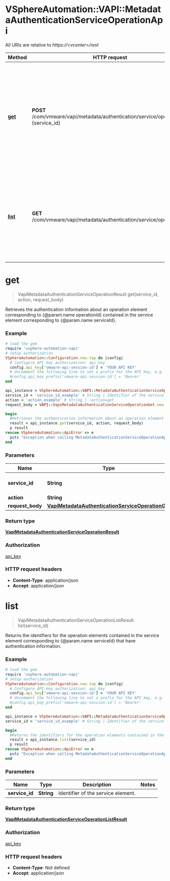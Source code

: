 # VSphereAutomation::VAPI::MetadataAuthenticationServiceOperationApi

All URIs are relative to *https://&lt;vcenter&gt;/rest*

Method | HTTP request | Description
------------- | ------------- | -------------
[**get**](MetadataAuthenticationServiceOperationApi.md#get) | **POST** /com/vmware/vapi/metadata/authentication/service/operation/id:{service_id} | Retrieves the authentication information about an operation element corresponding to {@param.name operationId} contained in the service element corresponding to {@param.name serviceId}.
[**list**](MetadataAuthenticationServiceOperationApi.md#list) | **GET** /com/vmware/vapi/metadata/authentication/service/operation | Returns the identifiers for the operation elements contained in the service element corresponding to {@param.name serviceId} that have authentication information.


# **get**
> VapiMetadataAuthenticationServiceOperationResult get(service_id, action, request_body)

Retrieves the authentication information about an operation element corresponding to {@param.name operationId} contained in the service element corresponding to {@param.name serviceId}.

### Example
```ruby
# load the gem
require 'vsphere-automation-vapi'
# setup authorization
VSphereAutomation::Configuration.new.tap do |config|
  # Configure API key authorization: api_key
  config.api_key['vmware-api-session-id'] = 'YOUR API KEY'
  # Uncomment the following line to set a prefix for the API key, e.g. 'Bearer' (defaults to nil)
  #config.api_key_prefix['vmware-api-session-id'] = 'Bearer'
end

api_instance = VSphereAutomation::VAPI::MetadataAuthenticationServiceOperationApi.new
service_id = 'service_id_example' # String | Identifier of the service element.
action = 'action_example' # String | ~action=get
request_body = VAPI::VapiMetadataAuthenticationServiceOperationGet.new # VapiMetadataAuthenticationServiceOperationGet | 

begin
  #Retrieves the authentication information about an operation element corresponding to {@param.name operationId} contained in the service element corresponding to {@param.name serviceId}.
  result = api_instance.get(service_id, action, request_body)
  p result
rescue VSphereAutomation::ApiError => e
  puts "Exception when calling MetadataAuthenticationServiceOperationApi->get: #{e}"
end
```

### Parameters

Name | Type | Description  | Notes
------------- | ------------- | ------------- | -------------
 **service_id** | **String**| Identifier of the service element. | 
 **action** | **String**| ~action&#x3D;get | 
 **request_body** | [**VapiMetadataAuthenticationServiceOperationGet**](VapiMetadataAuthenticationServiceOperationGet.md)|  | 

### Return type

[**VapiMetadataAuthenticationServiceOperationResult**](VapiMetadataAuthenticationServiceOperationResult.md)

### Authorization

[api_key](../README.md#api_key)

### HTTP request headers

 - **Content-Type**: application/json
 - **Accept**: application/json



# **list**
> VapiMetadataAuthenticationServiceOperationListResult list(service_id)

Returns the identifiers for the operation elements contained in the service element corresponding to {@param.name serviceId} that have authentication information.

### Example
```ruby
# load the gem
require 'vsphere-automation-vapi'
# setup authorization
VSphereAutomation::Configuration.new.tap do |config|
  # Configure API key authorization: api_key
  config.api_key['vmware-api-session-id'] = 'YOUR API KEY'
  # Uncomment the following line to set a prefix for the API key, e.g. 'Bearer' (defaults to nil)
  #config.api_key_prefix['vmware-api-session-id'] = 'Bearer'
end

api_instance = VSphereAutomation::VAPI::MetadataAuthenticationServiceOperationApi.new
service_id = 'service_id_example' # String | Identifier of the service element.

begin
  #Returns the identifiers for the operation elements contained in the service element corresponding to {@param.name serviceId} that have authentication information.
  result = api_instance.list(service_id)
  p result
rescue VSphereAutomation::ApiError => e
  puts "Exception when calling MetadataAuthenticationServiceOperationApi->list: #{e}"
end
```

### Parameters

Name | Type | Description  | Notes
------------- | ------------- | ------------- | -------------
 **service_id** | **String**| Identifier of the service element. | 

### Return type

[**VapiMetadataAuthenticationServiceOperationListResult**](VapiMetadataAuthenticationServiceOperationListResult.md)

### Authorization

[api_key](../README.md#api_key)

### HTTP request headers

 - **Content-Type**: Not defined
 - **Accept**: application/json




